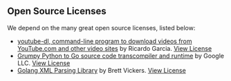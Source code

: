 Open Source Licenses
--------------------

We depend on the many great open source licenses, listed below:

* [youtube-dl, command-line program to download videos from YouTube.com and other video sites](https://github.com/rg3/youtube-dl) by Ricardo Garcia. [View License](https://github.com/rg3/youtube-dl/blob/master/LICENSE)
* [Grumpy Python to Go source code transcompiler and runtime](https://github.com/google/grumpy) by Google LLC. [View License](https://github.com/google/grumpy/blob/master/LICENSE)
* [Golang XML Parsing Library](https://github.com/beevik/etree) by Brett Vickers. [View License](https://github.com/beevik/etree/blob/master/LICENSE)
